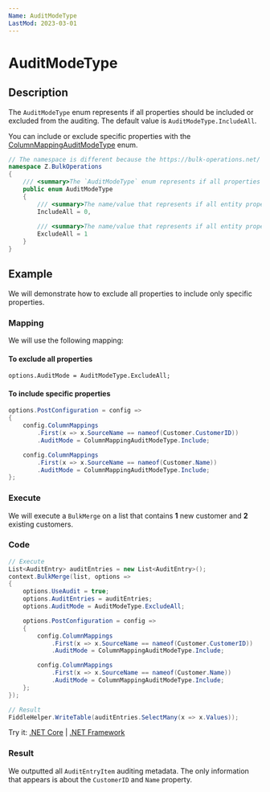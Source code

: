 ```yaml
---
Name: AuditModeType
LastMod: 2023-03-01
---
```


# AuditModeType

## Description

The `AuditModeType` enum represents if all properties should be included or excluded from the auditing. The default value is `AuditModeType.IncludeAll`.

You can include or exclude specific properties with the [ColumnMappingAuditModeType](column-mapping-audit-mode-type.md) enum.

```csharp
// The namespace is different because the https://bulk-operations.net/ library is used under the hood..
namespace Z.BulkOperations
{
    /// <summary>The `AuditModeType` enum represents if all properties should be included or excluded from the auditing. The default value is `AuditModeType.IncludeAll`.</summary>
    public enum AuditModeType
    {
        /// <summary>The name/value that represents if all entity properties are included (Default Value).</summary>
        IncludeAll = 0,
		
        /// <summary>The name/value that represents if all entity properties are excluded.</summary>
        ExcludeAll = 1
    }
}
```

## Example

We will demonstrate how to exclude all properties to include only specific properties.

### Mapping

We will use the following mapping:

#### To exclude all properties

`options.AuditMode = AuditModeType.ExcludeAll;`

#### To include specific properties

```csharp
options.PostConfiguration = config =>
{
    config.ColumnMappings
        .First(x => x.SourceName == nameof(Customer.CustomerID))
        .AuditMode = ColumnMappingAuditModeType.Include;

    config.ColumnMappings
        .First(x => x.SourceName == nameof(Customer.Name))
        .AuditMode = ColumnMappingAuditModeType.Include;
};
```

### Execute

We will execute a `BulkMerge` on a list that contains **1** new customer and **2** existing customers.

### Code

```csharp
// Execute
List<AuditEntry> auditEntries = new List<AuditEntry>();
context.BulkMerge(list, options =>
{
    options.UseAudit = true;
    options.AuditEntries = auditEntries;
    options.AuditMode = AuditModeType.ExcludeAll;

    options.PostConfiguration = config =>
    {
        config.ColumnMappings
            .First(x => x.SourceName == nameof(Customer.CustomerID))
            .AuditMode = ColumnMappingAuditModeType.Include;

        config.ColumnMappings
            .First(x => x.SourceName == nameof(Customer.Name))
            .AuditMode = ColumnMappingAuditModeType.Include;
    };
});

// Result
FiddleHelper.WriteTable(auditEntries.SelectMany(x => x.Values));
```

Try it: [.NET Core](https://dotnetfiddle.net/) | [.NET Framework](https://dotnetfiddle.net/)

### Result

We outputted all `AuditEntryItem` auditing metadata. The only information that appears is about the `CustomerID` and `Name` property.
